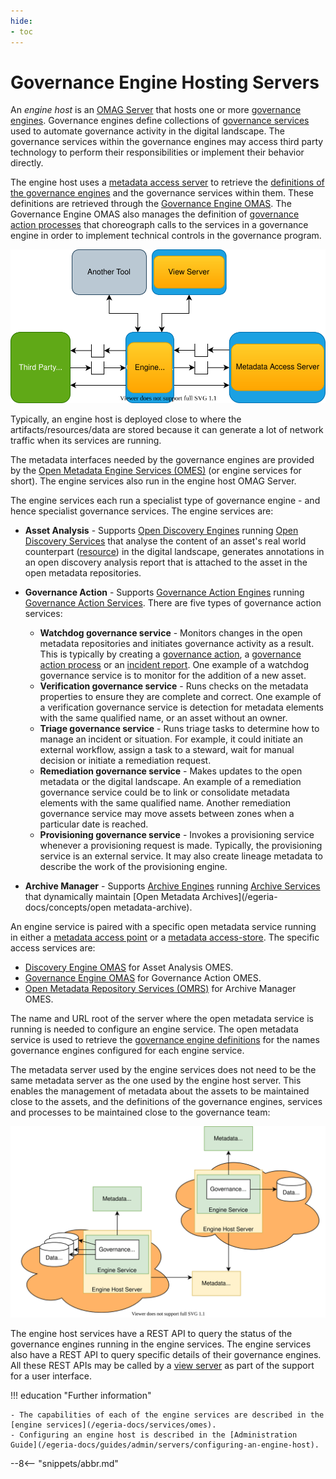 ```yaml
---
hide:
- toc
---
```


<!-- SPDX-License-Identifier: CC-BY-4.0 -->
<!-- Copyright Contributors to the Egeria project 2020. -->

# Governance Engine Hosting Servers

An *engine host* is an [OMAG Server](/egeria-docs/concepts/omag-server) that hosts one or more [governance engines](/egeria-docs/concepts/governance-engine). Governance engines define collections of [governance services](/egeria-docs/concepts/gpvernance-service) used to automate governance activity in the digital landscape. The governance services within the governance engines may access third party technology to perform their responsibilities or implement their behavior directly.

The engine host uses a [metadata access server](/egeria-docs/concepts/metadata-access-server) to retrieve the [definitions of the governance engines](/egeria-docs/governance-engine-definition) and the governance services within them. These definitions are retrieved through the [Governance Engine OMAS](/egeria-docs/services/omas/governance-engine/overview). The Governance Engine OMAS also manages the definition of [governance action processes](/egeria-docs/concepts/governance-action-process) that choreograph calls to the services in a governance engine in order to implement technical controls in the governance program.

![Engine host in an OMAG Server ecosystem](engine-host.svg)

Typically, an engine host is deployed close to where the artifacts/resources/data are stored because it can generate a lot of network traffic when its services are running.

The metadata interfaces needed by the governance engines are provided by the [Open Metadata Engine Services (OMES)](/egeria-docs/services/omes) (or engine services for short). The engine services also run in the engine host OMAG Server.

The engine services each run a specialist type of governance engine - and hence specialist governance services.  The engine services are:

- **Asset Analysis** - Supports [Open Discovery Engines](/egeria-docs/concepts/open-discovery-engine) running [Open Discovery Services](/egeria-docs/guides/developer/open-discovery-services/overview) that analyse the content of an asset's real world counterpart ([resource](/egeria-docs/concepts/resource)) in the digital landscape, generates annotations in an open discovery analysis report that is attached to the asset in the open metadata repositories.

- **Governance Action** - Supports [Governance Action Engines](/egeria-docs/concepts/governance-action-engine) running [Governance Action Services](/egeria-docs/guides/developer/governance-action-services/overview). There are five types of governance action services:
    - **Watchdog governance service** - Monitors changes in the open metadata repositories and initiates governance activity as a result. This is typically by creating a [governance action](/egeria-docs/frameworks/gaf/#governance-action), a [governance action process](/egeria-docs/frameworks/gaf/#governance-action-process) or an [incident report](/egeria-docs/frameworks/gaf/#incident-report). One example of a watchdog governance service is to monitor for the addition of a new asset.
    - **Verification governance service** - Runs checks on the metadata properties to ensure they are complete and correct. One example of a verification governance service is detection for metadata elements with the same qualified name, or an asset without an owner.
    - **Triage governance service** - Runs triage tasks to determine how to manage an incident or situation. For example, it could initiate an external workflow, assign a task to a steward, wait for manual decision or initiate a remediation request.
    - **Remediation governance service** - Makes updates to the open metadata or the digital landscape. An example of a remediation governance service could be to link or consolidate metadata elements with the same qualified name. Another remediation governance service may move assets between zones when a particular date is reached.
    - **Provisioning governance service** - Invokes a provisioning service whenever a provisioning request is made. Typically, the provisioning service is an external service. It may also create lineage metadata to describe the work of the provisioning engine.

- **Archive Manager** - Supports [Archive Engines](/egeria-docs/concepts/archive-engine) running [Archive Services](/egeria-docs/guides/developer/archive-services/overview) that dynamically maintain [Open Metadata Archives](/egeria-docs/concepts/open metadata-archive).

An engine service is paired with a specific open metadata service running in either a [metadata access point](/egeria-docs/concepts/metadata-access-point) or a [metadata access-store](/egeria-docs/concepts//egeria-docs/concepts/metadata-access-store). The specific access services are:

- [Discovery Engine OMAS](/egeria-docs/services/omas/discovery-engine/overview) for Asset Analysis OMES.
- [Governance Engine OMAS](/egeria-docs/services/omas/governance-engine/overview) for Governance Action OMES.
- [Open Metadata Repository Services (OMRS)](/egeria-docs/services/omrs) for Archive Manager OMES.

The name and URL root of the server where the open metadata service is running is needed to configure an engine service.  The open metadata service is used to retrieve the [governance engine definitions](/egeria-docs/concepts/governance-engine-definition) for the names governance engines configured for each engine service.

The metadata server used by the engine services does not need to be the same metadata server as the one used by the engine host server. This enables the management of metadata about the assets to be maintained close to the assets, and the definitions of the governance engines, services and processes to be maintained close to the governance team:

![Distribution of metadata managed by the engine host](distributed-engine-services-config.svg)

The engine host services have a REST API to query the status of the governance engines running in the engine services. The engine services also have a REST API to query specific details of their governance engines. All these REST APIs may be called by a [view server](/egeria-docs/concepts/view-server) as part of the support for a user interface.

!!! education "Further information"

    - The capabilities of each of the engine services are described in the [engine services](/egeria-docs/services/omes).
    - Configuring an engine host is described in the [Administration Guide](/egeria-docs/guides/admin/servers/configuring-an-engine-host).

--8<-- "snippets/abbr.md"
